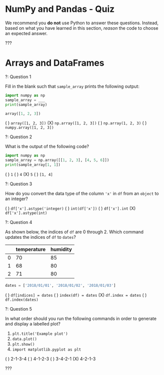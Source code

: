 # NumPy and Pandas - Quiz

We recommend you **do not** use Python to answer these questions. Instead, based on what you have learned in this section, _reason_ the code to choose an expected answer. 

???

# Arrays and DataFrames

?: Question 1  


Fill in the blank such that `sample_array` prints the following output:  

```python
import numpy as np
sample_array = ___
print(sample_array)

array([1, 2, 3])
```

( ) `array([1, 2, 3])`
(X) `np.array([1, 2, 3])`
( ) `np.array(1, 2, 3)`
( ) `numpy.array([1, 2, 3])`


?: Question 2   


What is the output of the following code? 


```python
import numpy as np
sample_array = np.array([[1, 2, 3], [4, 5, 6]])
print(sample_array[1, 1])
```

( ) `1` 
( ) `4`
(X) `5`
( ) `[1, 4]`


?: Question 3   


How do you convert the data type of the column `'x'` in `df` from an `object` to an integer? 

( ) `df['x'].astype('integer)`
( ) `int(df['x'])` 
( ) `df['x'].int` 
(X) `df['x'].astype(int)` 


?: Question 4   


As shown below, the indices of `df` are 0 through 2. Which command updates the indices of `df` to `dates`?  

|    |   temperature |   humidity |
|----|---------------|------------|
|  0 |            70 |         85 |
|  1 |            68 |         80 |
|  2 |            71 |         80 |

```python
dates = ['2018/01/01', '2018/01/02', '2018/01/03']
```

( ) `df[indices] = dates` 
( ) `index(df) = dates` 
(X) `df.index = dates` 
( ) `df.index(dates)`


?: Question 5    


In what order should you run the following commands in order to generate and display a labelled plot? 

1. `plt.title('Example plot')`  
2. `data.plot()`  
3. `plt.show()`  
4. `import matplotlib.pyplot as plt` 


( ) 2-1-3-4
( ) 4-1-2-3
( ) 3-4-2-1
(X) 4-2-1-3



???
